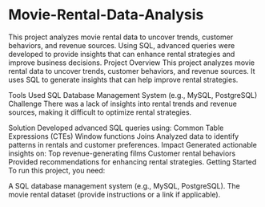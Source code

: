 # Movie-Rental-Data-Analysis
This project analyzes movie rental data to uncover trends, customer behaviors, and revenue sources. Using SQL, advanced queries were developed to provide insights that can enhance rental strategies and improve business decisions.
Project Overview
This project analyzes movie rental data to uncover trends, customer behaviors, and revenue sources. It uses SQL to generate insights that can help improve rental strategies.

Tools Used
SQL
Database Management System (e.g., MySQL, PostgreSQL)
Challenge
There was a lack of insights into rental trends and revenue sources, making it difficult to optimize rental strategies.

Solution
Developed advanced SQL queries using:
Common Table Expressions (CTEs)
Window functions
Joins
Analyzed data to identify patterns in rentals and customer preferences.
Impact
Generated actionable insights on:
Top revenue-generating films
Customer rental behaviors
Provided recommendations for enhancing rental strategies.
Getting Started
To run this project, you need:

A SQL database management system (e.g., MySQL, PostgreSQL).
The movie rental dataset (provide instructions or a link if applicable).
